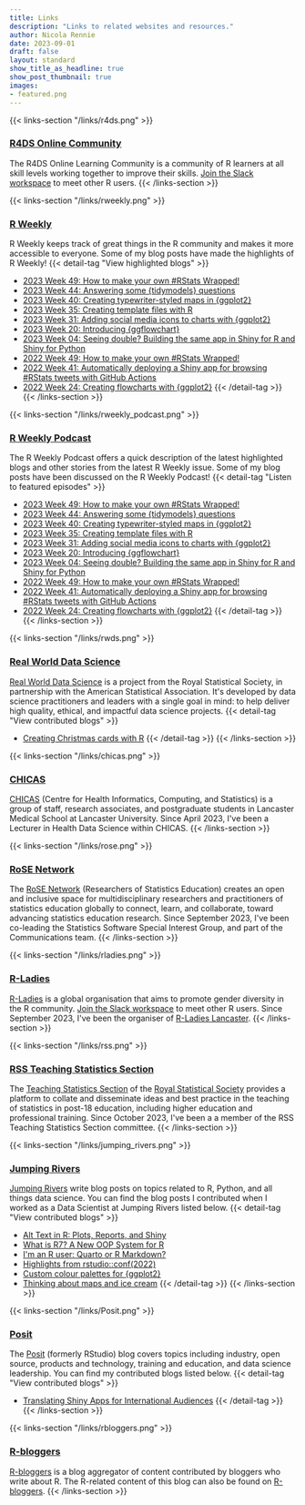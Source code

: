 ```yaml
---
title: Links
description: "Links to related websites and resources."
author: Nicola Rennie
date: 2023-09-01
draft: false
layout: standard
show_title_as_headline: true
show_post_thumbnail: true
images:
- featured.png
---
```


{{< links-section "/links/r4ds.png" >}}
### [R4DS Online Community](https://www.rfordatasci.com/)
The R4DS Online Learning Community is a community of R learners at all skill levels working together to improve their skills. [Join the Slack workspace](http://r4ds.io/join) to meet other R users.
{{< /links-section >}}


{{< links-section "/links/rweekly.png" >}}
### [R Weekly](https://rweekly.org/)
R Weekly keeps track of great things in the R community and makes it more accessible to everyone. Some of my blog posts have made the highlights of R Weekly!
{{< detail-tag "View highlighted blogs" >}}
* [2023 Week 49: How to make your own #RStats Wrapped!](https://rweekly.org/2023-W49.html)
* [2023 Week 44: Answering some {tidymodels} questions](https://rweekly.org/2023-W44.html)
* [2023 Week 40: Creating typewriter-styled maps in {ggplot2}](https://rweekly.org/2023-W40.html)
* [2023 Week 35: Creating template files with R](https://rweekly.org/2023-W35.html)
* [2023 Week 31: Adding social media icons to charts with {ggplot2}](https://rweekly.org/2023-W31.html)
* [2023 Week 20: Introducing {ggflowchart}](https://rweekly.org/2023-W20.html)
* [2023 Week 04: Seeing double? Building the same app in Shiny for R and Shiny for Python](https://rweekly.org/2023-W04.html)
* [2022 Week 49: How to make your own #RStats Wrapped!](https://rweekly.org/2022-W49.html)
* [2022 Week 41: Automatically deploying a Shiny app for browsing #RStats tweets with GitHub Actions](https://rweekly.org/2022-W41.html)
* [2022 Week 24: Creating flowcharts with {ggplot2}](https://rweekly.org/2022-W24.html)
{{< /detail-tag >}}
{{< /links-section >}}


{{< links-section "/links/rweekly_podcast.png" >}}
### [R Weekly Podcast](https://rweekly.fireside.fm/)
The R Weekly Podcast offers a quick description of the latest highlighted blogs and other stories from the latest R Weekly issue. Some of my blog posts have been discussed on the R Weekly Podcast!
{{< detail-tag "Listen to featured episodes" >}}
* [2023 Week 49: How to make your own #RStats Wrapped!](https://rweekly.fireside.fm/145)
* [2023 Week 44: Answering some {tidymodels} questions](https://rweekly.fireside.fm/142)
* [2023 Week 40: Creating typewriter-styled maps in {ggplot2}](https://rweekly.fireside.fm/139)
* [2023 Week 35: Creating template files with R](https://rweekly.fireside.fm/135)
* [2023 Week 31: Adding social media icons to charts with {ggplot2}](https://rweekly.fireside.fm/131)
* [2023 Week 20: Introducing {ggflowchart}](https://rweekly.fireside.fm/122)
* [2023 Week 04: Seeing double? Building the same app in Shiny for R and Shiny for Python](https://rweekly.fireside.fm/108)
* [2022 Week 49: How to make your own #RStats Wrapped!](https://rweekly.fireside.fm/103)
* [2022 Week 41: Automatically deploying a Shiny app for browsing #RStats tweets with GitHub Actions](https://rweekly.fireside.fm/97)
* [2022 Week 24: Creating flowcharts with {ggplot2}](https://rweekly.fireside.fm/82)
{{< /detail-tag >}}
{{< /links-section >}}


{{< links-section "/links/rwds.png" >}}
### [Real World Data Science](https://realworlddatascience.net/)
[Real World Data Science](https://realworlddatascience.net/) is a project from the Royal Statistical Society, in partnership with the American Statistical Association. It's developed by data science practitioners and leaders with a single goal in mind: to help deliver high quality, ethical, and impactful data science projects.
{{< detail-tag "View contributed blogs" >}}
* [Creating Christmas cards with R](https://realworlddatascience.net/ideas/tutorials/posts/2023/12/12/xmas-cards.html)
{{< /detail-tag >}}
{{< /links-section >}}


{{< links-section "/links/chicas.png" >}}
### [CHICAS](https://chicas.lancaster-university.uk/)
[CHICAS](https://chicas.lancaster-university.uk/) (Centre for Health Informatics, Computing, and Statistics) is a group of staff, research associates, and postgraduate students in Lancaster Medical School at Lancaster University. Since April 2023, I've been a Lecturer in Health Data Science within CHICAS.
{{< /links-section >}}


{{< links-section "/links/rose.png" >}}
### [RoSE Network](https://www.rose-network.org/)
The [RoSE Network](https://www.rose-network.org/) (Researchers of Statistics Education) creates an open and inclusive space for multidisciplinary researchers and practitioners of statistics education globally to connect, learn, and collaborate, toward advancing statistics education research. Since September 2023, I've been co-leading the Statistics Software Special Interest Group, and part of the Communications team.
{{< /links-section >}}


{{< links-section "/links/rladies.png" >}}
### [R-Ladies](https://rladies.org/)
[R-Ladies](https://rladies.org/) is a global organisation that aims to promote gender diversity in the R community. [Join the Slack workspace](https://rladies-community-slack.herokuapp.com/) to meet other R users. Since September 2023, I've been the organiser of [R-Ladies Lancaster](https://www.meetup.com/rladies-lancaster/).
{{< /links-section >}}


{{< links-section "/links/rss.png" >}}
### [RSS Teaching Statistics Section](https://rss.org.uk/membership/rss-groups-and-committees/sections/teaching-statistics/)
The [Teaching Statistics Section](https://rss.org.uk/membership/rss-groups-and-committees/sections/teaching-statistics/) of the [Royal Statistical Society](https://rss.org.uk/) provides a platform to collate and disseminate ideas and best practice in the teaching of statistics in post-18 education, including higher education and professional training. Since October 2023, I've been a a member of the RSS Teaching Statistics Section committee.
{{< /links-section >}}


{{< links-section "/links/jumping_rivers.png" >}}
### [Jumping Rivers](https://www.jumpingrivers.com/)
[Jumping Rivers](https://www.jumpingrivers.com/blog/) write blog posts on topics related to R, Python, and all things data science. You can find the blog posts I contributed when I worked as a Data Scientist at Jumping Rivers listed below.
{{< detail-tag "View contributed blogs" >}}
* [Alt Text in R: Plots, Reports, and Shiny](https://www.jumpingrivers.com/blog/accessibility-alt-text-in-r/)
* [What is R7? A New OOP System for R](https://www.jumpingrivers.com/blog/r7-oop-object-oriented-programming-r/)
* [I'm an R user: Quarto or R Markdown?](https://www.jumpingrivers.com/blog/quarto-rmarkdown-comparison/)
* [Highlights from rstudio::conf(2022)](https://www.jumpingrivers.com/blog/highlights-rstudioconf2022/)
* [Custom colour palettes for {ggplot2}](https://www.jumpingrivers.com/blog/custom-colour-palettes-for-ggplot2/)
* [Thinking about maps and ice cream](https://www.jumpingrivers.com/blog/2021-thinking-about-maps-and-ice-cream/)
{{< /detail-tag >}}
{{< /links-section >}}


{{< links-section "/links/Posit.png" >}}
### [Posit](https://posit.co/blog/)
The [Posit](https://posit.co/blog/) (formerly RStudio) blog covers topics including industry, open source, products and technology, training and education, and data science leadership. You can find my contributed blogs listed below.
{{< detail-tag "View contributed blogs" >}}
* [Translating Shiny Apps for International Audiences](https://posit.co/blog/translating-shiny-apps-for-international-audiences/)
{{< /detail-tag >}}
{{< /links-section >}}


{{< links-section "/links/rbloggers.png" >}}
### [R-bloggers](https://www.r-bloggers.com/)
[R-bloggers](https://www.r-bloggers.com/) is a blog aggregator of content contributed by bloggers who write about R. The R-related content of this blog can also be found on [R-bloggers](https://www.r-bloggers.com/author/r-on-nicola-rennie/).
{{< /links-section >}}
